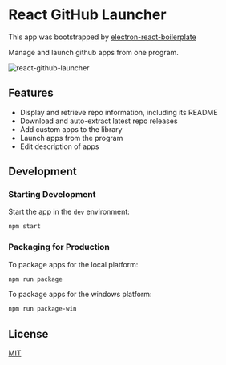 
# React GitHub Launcher

This app was bootstrapped by [electron-react-boilerplate](https://github.com/electron-react-boilerplate/electron-react-boilerplate)

Manage and launch github apps from one program.

![react-github-launcher](https://user-images.githubusercontent.com/27314018/147320877-6380cb29-7aeb-44c4-9ff5-6b5c722c9123.png)

## Features

- Display and retrieve repo information, including its README 
- Download and auto-extract latest repo releases
- Add custom apps to the library
- Launch apps from the program
- Edit description of apps 

## Development

### Starting Development

Start the app in the `dev` environment:

```bash
npm start
```

### Packaging for Production

To package apps for the local platform:

```bash
npm run package
```

To package apps for the windows platform:

```bash
npm run package-win
```




## License

[MIT](https://github.com/jo-ho/react-github-launcher/blob/master/LICENSE)
